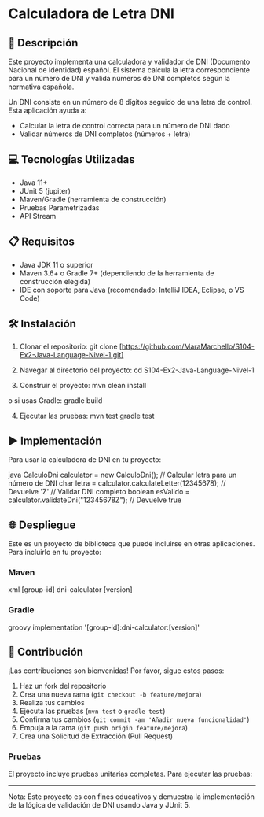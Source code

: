 # Calculadora de Letra DNI

## 📄 Descripción
Este proyecto implementa una calculadora y validador de DNI (Documento Nacional de Identidad) español. El sistema calcula la letra correspondiente para un número de DNI y valida números de DNI completos según la normativa española.

Un DNI consiste en un número de 8 dígitos seguido de una letra de control. Esta aplicación ayuda a:
- Calcular la letra de control correcta para un número de DNI dado
- Validar números de DNI completos (números + letra)

## 💻 Tecnologías Utilizadas
- Java 11+
- JUnit 5 (jupiter)
- Maven/Gradle (herramienta de construcción)
- Pruebas Parametrizadas
- API Stream

## 📋 Requisitos
- Java JDK 11 o superior
- Maven 3.6+ o Gradle 7+ (dependiendo de la herramienta de construcción elegida)
- IDE con soporte para Java (recomendado: IntelliJ IDEA, Eclipse, o VS Code)

## 🛠️ Instalación
1. Clonar el repositorio: 
git clone [https://github.com/MaraMarchello/S104-Ex2-Java-Language-Nivel-1.git]

2. Navegar al directorio del proyecto:
cd S104-Ex2-Java-Language-Nivel-1

3. Construir el proyecto:
mvn clean install

o si usas Gradle:
gradle build

4. Ejecutar las pruebas:
mvn test
gradle test


## ▶️ Implementación
Para usar la calculadora de DNI en tu proyecto:

java
CalculoDni calculator = new CalculoDni();
// Calcular letra para un número de DNI
char letra = calculator.calculateLetter(12345678); // Devuelve 'Z'
// Validar DNI completo
boolean esValido = calculator.validateDni("12345678Z"); // Devuelve true


## 🌐 Despliegue
Este es un proyecto de biblioteca que puede incluirse en otras aplicaciones. Para incluirlo en tu proyecto:

### Maven
xml
<dependency>
<groupId>[group-id]</groupId>
<artifactId>dni-calculator</artifactId>
<version>[version]</version>
</dependency>


### Gradle
groovy
implementation '[group-id]:dni-calculator:[version]'


## 🤝 Contribución
¡Las contribuciones son bienvenidas! Por favor, sigue estos pasos:


1. Haz un fork del repositorio
2. Crea una nueva rama (`git checkout -b feature/mejora`)
3. Realiza tus cambios
4. Ejecuta las pruebas (`mvn test` o `gradle test`)
5. Confirma tus cambios (`git commit -am 'Añadir nueva funcionalidad'`)
6. Empuja a la rama (`git push origin feature/mejora`)
7. Crea una Solicitud de Extracción (Pull Request)

### Pruebas
El proyecto incluye pruebas unitarias completas. Para ejecutar las pruebas:

---
Nota: Este proyecto es con fines educativos y demuestra la implementación de la lógica de validación de DNI usando Java y JUnit 5.
